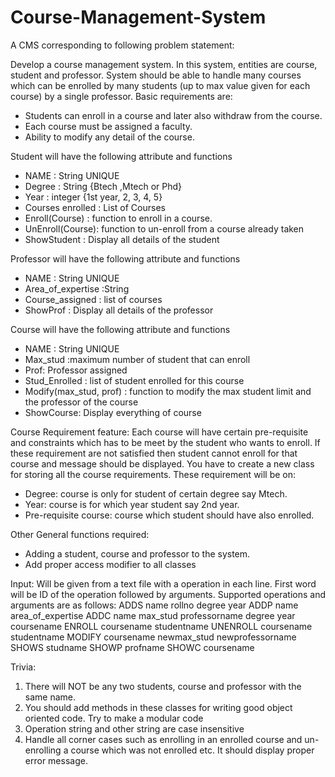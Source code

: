 # Course-Management-System
A CMS corresponding to following problem statement:

Develop a course management system. In this system, entities are course, student and professor. System should be able to handle many courses which can be enrolled by many students (up to max value given for each course) by a single professor. Basic requirements are:
- Students can enroll in a course and later also withdraw from the course.
- Each course must be assigned a faculty.
- Ability to modify any detail of the course.

Student will have the following attribute and functions
- NAME : String UNIQUE
- Degree : String {Btech ,Mtech or Phd}
- Year : integer {1st year, 2, 3, 4, 5}
- Courses enrolled : List of Courses
- Enroll(Course) : function to enroll in a course.
- UnEnroll(Course): function to un-enroll from a course already taken
- ShowStudent : Display all details of the student

Professor will have the following attribute and functions
- NAME : String UNIQUE
- Area_of_expertise :String
- Course_assigned : list of courses
- ShowProf : Display all details of the professor

Course will have the following attribute and functions
- NAME : String UNIQUE
- Max_stud :maximum number of student that can enroll
- Prof: Professor assigned
- Stud_Enrolled : list of student enrolled for this course
- Modify(max_stud, prof) : function to modify the max student limit and the professor of the course
- ShowCourse: Display everything of course

Course Requirement feature: Each course will have certain pre-requisite and constraints which has to be meet by the student who wants to enroll. If these requirement are not satisfied then student cannot enroll for that course and message should be displayed. You have to create a new class for storing all the course requirements. These requirement will be on:
- Degree: course is only for student of certain degree say Mtech.
- Year: course is for which year student say 2nd year.
- Pre-requisite course: course which student should have also enrolled.

Other General functions required:
- Adding a student, course and professor to the system.
- Add proper access modifier to all classes

Input:
Will be given from a text file with a operation in each line. First word will be ID of the operation followed by arguments. Supported operations and arguments are as follows:
ADDS name rollno degree year
ADDP name area_of_expertise
ADDC name max_stud professorname degree year coursename
ENROLL coursename studentname
UNENROLL coursename studentname
MODIFY coursename newmax_stud newprofessorname
SHOWS studname
SHOWP profname
SHOWC coursename

Trivia:
1. There will NOT be any two students, course and professor with the same name.
2. You should add methods in these classes for writing good object oriented code. Try to make a modular code
3. Operation string and other string are case insensitive
4. Handle all corner cases such as enrolling in an enrolled course and un-enrolling a course which was not enrolled etc. It should display proper error message.
